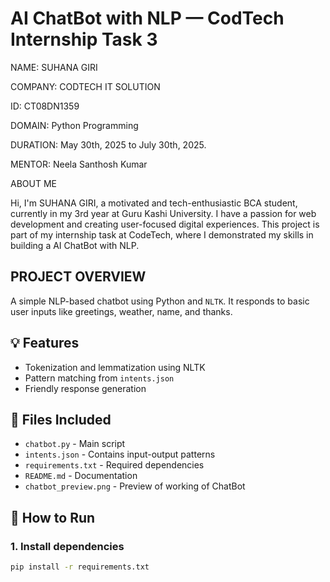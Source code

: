 #  AI ChatBot with NLP — CodTech Internship Task 3

NAME: SUHANA GIRI

COMPANY: CODTECH IT SOLUTION

ID: CT08DN1359

DOMAIN: Python Programming

DURATION: May 30th, 2025 to July 30th, 2025.

MENTOR: Neela Santhosh Kumar

ABOUT ME

Hi, I'm SUHANA GIRI, a motivated and tech-enthusiastic BCA student, currently in my 3rd year at Guru Kashi University. I have a passion for web development and creating user-focused digital experiences. This project is part of my internship task at CodeTech, where I demonstrated my skills in building a AI ChatBot with NLP.

## PROJECT OVERVIEW
A simple NLP-based chatbot using Python and `NLTK`. It responds to basic user inputs like greetings, weather, name, and thanks.

## 💡 Features
- Tokenization and lemmatization using NLTK
- Pattern matching from `intents.json`
- Friendly response generation

## 📁 Files Included
- `chatbot.py` - Main script
- `intents.json` - Contains input-output patterns
- `requirements.txt` - Required dependencies
- `README.md` - Documentation
- `chatbot_preview.png` - Preview of working of ChatBot

## 🚀 How to Run

### 1. Install dependencies
```bash
pip install -r requirements.txt
